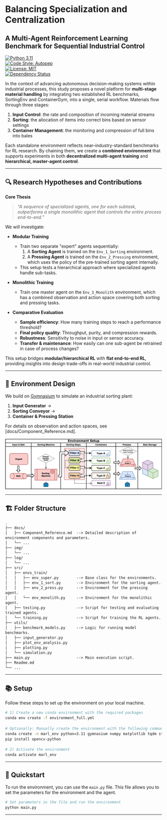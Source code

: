 # Balancing Specialization and Centralization
## A Multi-Agent Reinforcement Learning Benchmark for Sequential Industrial Control

[![Python 3.11](https://img.shields.io/badge/python-3.11-blue.svg)](https://www.python.org/downloads/release/python-390/)  
[![Code Style: Autopep](https://img.shields.io/badge/code%20style-autopep8-lightgrey)](https://pypi.org/project/autopep8/)  
[![License: MIT](https://img.shields.io/badge/License-MIT-yellow.svg)](https://opensource.org/licenses/MIT)  
[![Dependency Status](https://img.shields.io/badge/dependencies-up%20to%20date-brightgreen)]()

In the context of advancing autonomous decision-making systems within industrial processes, this study proposes a novel platform for **multi-stage material handling** by integrating two established RL benchmarks, SortingEnv and ContainerGym, into a single, serial workflow. Materials flow through three stages:

1. **Input Control**: the rate and composition of incoming material streams  
2. **Sorting**: the allocation of items into correct bins based on sensor settings  
3. **Container Management**: the monitoring and compression of full bins into bales  

Each standalone environment reflects near–industry-standard benchmarks for RL research. By chaining them, we create a **combined environment** that supports experiments in both **decentralized multi-agent training** and **hierarchical, master-agent control**.

---

## 🔍 Research Hypotheses and Contributions

**Core Thesis**  
> *“A sequence of specialized agents, one for each subtask, outperforms a single monolithic agent that controls the entire process end-to-end.”*

We will investigate:

- **Modular Training**
  - Train two separate "expert" agents sequentially:
    1. A **Sorting Agent** is trained on the `Env_1_Sorting` environment.
    2. A **Pressing Agent** is trained on the `Env_2_Pressing` environment, which uses the policy of the pre-trained sorting agent internally.
  - This setup tests a hierarchical approach where specialized agents handle sub-tasks.

- **Monolithic Training**
  - Train one master agent on the `Env_3_Monolith` environment, which has a combined observation and action space covering both sorting and pressing tasks.

- **Comparative Evaluation**  
  - **Sample efficiency**: How many training steps to reach a performance threshold?  
  - **Final policy quality**: Throughput, purity, and compression rewards.  
  - **Robustness**: Sensitivity to noise in input or sensor accuracy.  
  - **Transfer & maintenance**: How easily can one sub-agent be retrained in case of process changes?

This setup bridges **modular/hierarchical RL** with **flat end-to-end RL**, providing insights into design trade-offs in real-world industrial control.

---

## 🤖 Environment Design

We build on [Gymnasium](https://gymnasium.farama.org/) to simulate an industrial sorting plant:

1. **Input Generator** →  
2. **Sorting Conveyor** →  
3. **Container & Pressing Station**

For details on observation and action spaces, see [docs/Component_Reference.md].

![Sorting Process Flowchart](docs/Sorting_Flowchart.svg)

---

## 🏗 Folder Structure

```
.
├── docs/
│   ├── Component_Reference.md  --> Detailed description of environment components and parameters.
│   └── ...
├── img/
│   └── ...
├── log/
│   └── ...
├── src/
│   ├── envs_train/
│   │   ├── env_super.py        --> Base class for the environments.
│   │   ├── env_1_sort.py       --> Environment for the sorting agent.
│   │   ├── env_2_press.py      --> Environment for the pressing agent.
│   │   └── env_monolith.py     --> Environment for the monolithic agent.
│   ├── testing.py              --> Script for testing and evaluating trained agents.
│   └── training.py             --> Script for training the RL agents.
├── utils/
│   ├── benchmark_models.py     --> Logic for running model benchmarks.
│   ├── input_generator.py
│   ├── plot_env_analysis.py
│   ├── plotting.py
│   └── simulation.py
├── main.py                     --> Main execution script.
├── Readme.md
└── ...
```

---

## 📚 Setup

Follow these steps to set up the environment on your local machine.

```sh
# 1) Create a new conda environment with the required packages
conda env create -f environment_full.yml

# Optionally: Manually create the environment with the following command:
conda create -n marl_env python=3.11 gymnasium numpy matplotlib tqdm stable-baselines3 tensorboard pandas scipy seaborn scikit-learn ipykernel opencv tabulate sb3-contrib -c conda-forge
pip install opencv-python

# 2) Activate the environment
conda activate marl_env
```

---

## 🚀 Quickstart

To run the environment, you can use the `main.py` file. This file allows you to set the parameters for the environment and the agent.

```bash
# Set parameters in the file and run the environment
python main.py
```

---
